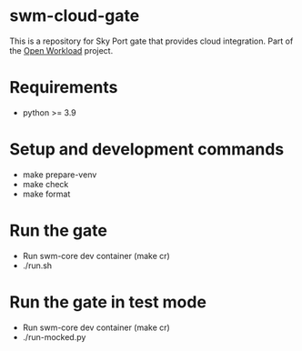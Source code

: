 # swm-cloud-gate

This is a repository for Sky Port gate that provides cloud integration.
Part of the [Open Workload](http://openworkload.org) project.

# Requirements
  * python >= 3.9

# Setup and development commands
  * make prepare-venv
  * make check
  * make format

# Run the gate
  * Run swm-core dev container (make cr)
  * ./run.sh

# Run the gate in test mode
  * Run swm-core dev container (make cr)
  * ./run-mocked.py
